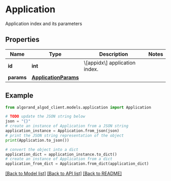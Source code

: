 # Application

Application index and its parameters

## Properties

Name | Type | Description | Notes
------------ | ------------- | ------------- | -------------
**id** | **int** | \\[appidx\\] application index. | 
**params** | [**ApplicationParams**](ApplicationParams.md) |  | 

## Example

```python
from algorand_algod_client.models.application import Application

# TODO update the JSON string below
json = "{}"
# create an instance of Application from a JSON string
application_instance = Application.from_json(json)
# print the JSON string representation of the object
print(Application.to_json())

# convert the object into a dict
application_dict = application_instance.to_dict()
# create an instance of Application from a dict
application_from_dict = Application.from_dict(application_dict)
```
[[Back to Model list]](../README.md#documentation-for-models) [[Back to API list]](../README.md#documentation-for-api-endpoints) [[Back to README]](../README.md)


